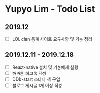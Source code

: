 # Yupyo Lim - Todo List
## 2019.12
 - [ ] LOL clan 통계 사이트 요구사항 및 기능 정리
## 2019.12.11 - 2019.12.18
 - [ ] React-native 설치 및 기본예제 실행
 - [ ] 해커톤 회고록 작성
 - [ ] DDD-start 스터디 책 구입
 - [ ] 블로그 게시글 1개 이상 작성
